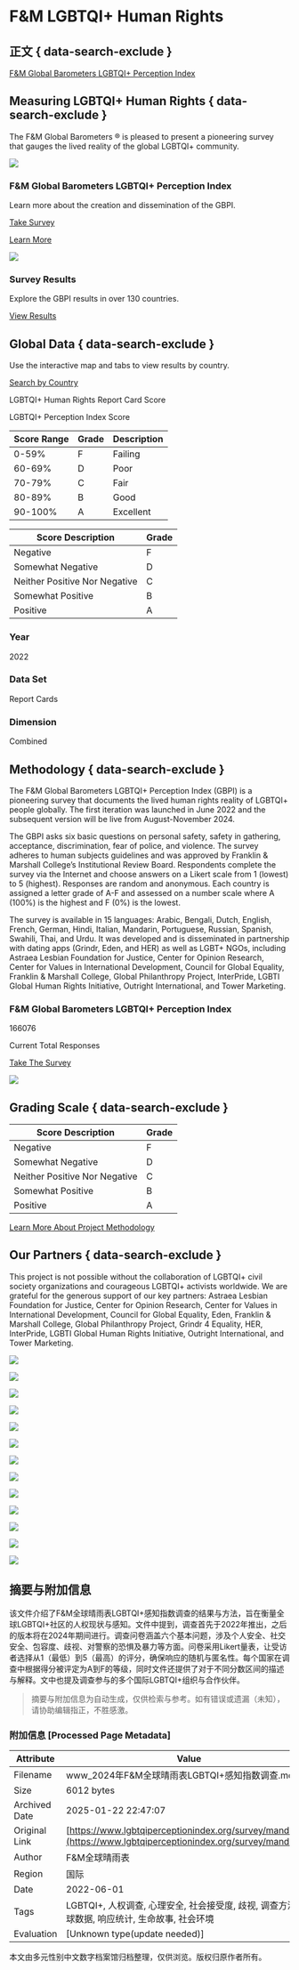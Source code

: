 # F&M LGBTQI+ Human Rights

## 正文 { data-search-exclude }


[F&M Global Barometers LGBTQI+ Perception Index](https://www.lgbtqiperceptionindex.org)

## Measuring LGBTQI+ Human Rights { data-search-exclude }

The F&M Global Barometers ® is pleased to present a pioneering survey that gauges the lived reality of the global LGBTQI+ community.

![](https://fandmhrpi.wpengine.com/wp-content/uploads/2022/06/survey-1.svg)

### F&M Global Barometers LGBTQI+ Perception Index

Learn more about the creation and dissemination of the GBPI.

[Take Survey](/survey/)

[Learn More](/methodology/)

![](https://fandmhrpi.wpengine.com/wp-content/uploads/2022/06/results-1.svg)

### Survey Results

Explore the GBPI results in over 130 countries.

[View Results](https://www.lgbtqiperceptionindex.org/results/)

## Global Data { data-search-exclude }

Use the interactive map and tabs to view results by country.

[Search by Country](https://www.lgbtqiperceptionindex.org/results/)

LGBTQI+ Human Rights Report Card Score

LGBTQI+ Perception Index Score

| Score Range | Grade       | Description         |
|-------------|-------------|---------------------|
| 0-59%       | F           | Failing             |
| 60-69%      | D           | Poor                |
| 70-79%      | C           | Fair                |
| 80-89%      | B           | Good                |
| 90-100%     | A           | Excellent           |

| Score Description           | Grade |
|-----------------------------|-------|
| Negative                     | F     |
| Somewhat Negative            | D     |
| Neither Positive Nor Negative | C     |
| Somewhat Positive            | B     |
| Positive                     | A     |

### Year

2022

### Data Set

Report Cards

### Dimension

Combined

## Methodology { data-search-exclude }

The F&M Global Barometers LGBTQI+ Perception Index (GBPI) is a pioneering survey that documents the lived human rights reality of LGBTQI+ people globally. The first iteration was launched in June 2022 and the subsequent version will be live from August-November 2024.

The GBPI asks six basic questions on personal safety, safety in gathering, acceptance, discrimination, fear of police, and violence. The survey adheres to human subjects guidelines and was approved by Franklin & Marshall College’s Institutional Review Board. Respondents complete the survey via the Internet and choose answers on a Likert scale from 1 (lowest) to 5 (highest). Responses are random and anonymous. Each country is assigned a letter grade of A-F and assessed on a number scale where A (100%) is the highest and F (0%) is the lowest.

The survey is available in 15 languages: Arabic, Bengali, Dutch, English, French, German, Hindi, Italian, Mandarin, Portuguese, Russian, Spanish, Swahili, Thai, and Urdu. It was developed and is disseminated in partnership with dating apps (Grindr, Eden, and HER) as well as LGBT+ NGOs, including Astraea Lesbian Foundation for Justice, Center for Opinion Research, Center for Values in International Development, Council for Global Equality, Franklin & Marshall College, Global Philanthropy Project, InterPride, LGBTI Global Human Rights Initiative, Outright International, and Tower Marketing.

### F&M Global Barometers LGBTQI+ Perception Index

166076

Current Total Responses

[Take The Survey](https://www.lgbtqiperceptionindex.org/survey/)

![](https://www.lgbtqiperceptionindex.org/wp-content/uploads/2022/07/right.png)

## Grading Scale { data-search-exclude }

| Score Description           | Grade |
|-----------------------------|-------|
| Negative                     | F     |
| Somewhat Negative            | D     |
| Neither Positive Nor Negative | C     |
| Somewhat Positive            | B     |
| Positive                     | A     |

[Learn More About Project Methodology](https://www.lgbtqiperceptionindex.org/methodology/)

## Our Partners { data-search-exclude }

This project is not possible without the collaboration of LGBTQI+ civil society organizations and courageous LGBTQI+ activists worldwide. We are grateful for the generous support of our key partners: Astraea Lesbian Foundation for Justice, Center for Opinion Research, Center for Values in International Development, Council for Global Equality, Eden, Franklin & Marshall College, Global Philanthropy Project, Grindr 4 Equality, HER, InterPride, LGBTI Global Human Rights Initiative, Outright International, and Tower Marketing.

[![](https://www.lgbtqiperceptionindex.org/wp-content/uploads/2022/08/cge_logo.png)](http://globalequality.org/)

[![](https://www.lgbtqiperceptionindex.org/wp-content/uploads/2022/08/franklin-marshal.svg)](https://www.fandm.edu/)

[![](https://www.lgbtqiperceptionindex.org/wp-content/uploads/2022/08/GridrEquality.png)](https://www.grindr.com/g4e/)

[![](https://www.lgbtqiperceptionindex.org/wp-content/uploads/2024/09/C4V-logo-2.png)](https://centerforvalues.international/)

[![](https://www.lgbtqiperceptionindex.org/wp-content/uploads/2022/10/Her-Logo-300x300.png)](https://weareher.com/)

[![](https://www.lgbtqiperceptionindex.org/wp-content/uploads/2022/10/cropped-Trademark_Combo_Eden.png)](https://myeden.me/)

[![](https://www.lgbtqiperceptionindex.org/wp-content/uploads/2022/10/Astraea-292x300.png)](https://www.astraeafoundation.org/)

![](https://www.lgbtqiperceptionindex.org/wp-content/uploads/2022/12/interpride-logo.png)

![](https://www.lgbtqiperceptionindex.org/wp-content/uploads/2024/08/TWR-Logo-Vertical-K.png)

![](https://www.lgbtqiperceptionindex.org/wp-content/uploads/2022/12/Center-for-Opinion-Research.gif)

[![](https://www.lgbtqiperceptionindex.org/wp-content/uploads/2024/10/Safe-Space-Alliance-logo-website-badge-transparent-background-1024x1024.png)](https://safespacealliance.com/)

[![](https://www.lgbtqiperceptionindex.org/wp-content/uploads/2024/09/gpp_logo_square_neg_cmyk-1024x1024.jpg)](https://globalphilanthropyproject.org/)

[![](https://www.lgbtqiperceptionindex.org/wp-content/uploads/2024/09/Copy-of-OI_Outright_International_Logo_Black_Primary.jpg)](https://outrightinternational.org/)
<!-- tcd_original_link https://www.lgbtqiperceptionindex.org/survey/mandarin/ -->


## 摘要与附加信息

<!-- tcd_abstract -->
该文件介绍了F&M全球晴雨表LGBTQI+感知指数调查的结果与方法，旨在衡量全球LGBTQI+社区的人权现状与感知。文件中提到，调查首先于2022年推出，之后的版本将在2024年期间进行。调查问卷涵盖六个基本问题，涉及个人安全、社交安全、包容度、歧视、对警察的恐惧及暴力等方面。问卷采用Likert量表，让受访者选择从1（最低）到5（最高）的评分，确保响应的随机与匿名性。每个国家在调查中根据得分被评定为A到F的等级，同时文件还提供了对于不同分数区间的描述与解释。文中也提及调查参与的多个国际LGBTQI+组织与合作伙伴。
<!-- tcd_abstract_end -->

> 摘要与附加信息为自动生成，仅供检索与参考。如有错误或遗漏（未知），请协助编辑指正，不胜感激。

### 附加信息 [Processed Page Metadata]

| Attribute       | Value                                  |
|-----------------|----------------------------------------|
| Filename        | www_2024年F&M全球晴雨表LGBTQI+感知指数调查.md                             |
| Size            | 6012 bytes                           |
| Archived Date   | 2025-01-22 22:47:07                             |
| Original Link   | [https://www.lgbtqiperceptionindex.org/survey/mandarin/](https://www.lgbtqiperceptionindex.org/survey/mandarin/)                       |
| Author          | F&M全球晴雨表                               |
| Region          | 国际                               |
| Date            | 2022-06-01                                 |
| Tags            | LGBTQI+, 人权调查, 心理安全, 社会接受度, 歧视, 调查方法, 全球数据, 响应统计, 生命故事, 社会环境                                 |
| Evaluation            | [Unknown type(update needed)]                                 |
<!-- tcd_table_end -->

本文由多元性别中文数字档案馆归档整理，仅供浏览。版权归原作者所有。
